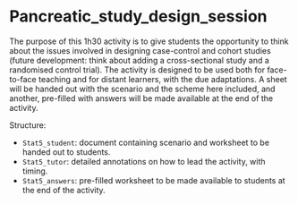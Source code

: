 # Pancreatic_study_design_session

The purpose of this 1h30 activity is to give students the opportunity to think about the issues involved in designing case-control and cohort studies (future development: think about adding a cross-sectional study and a randomised control trial). The activity is designed to be used both for face-to-face teaching and for distant learners, with the due adaptations. A sheet will be handed out with the scenario and the scheme here included, and another, pre-filled with answers will be made available at the end of the activity.

Structure: 

- `Stat5_student`: document containing scenario and worksheet to be handed out to students.
- `Stat5_tutor`: detailed annotations on how to lead the activity, with timing.
- `Stat5_answers`: pre-filled worksheet to be made available to students at the end of the activity. 
